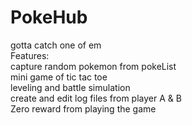 # PokeHub
gotta catch one of em <br/>
Features: <br/>
capture random pokemon from pokeList <br/>
mini game of tic tac toe <br/>
leveling and battle simulation <br/>
create and edit log files from player A & B <br/>
Zero reward from playing the game 
